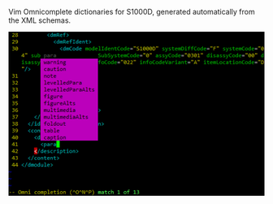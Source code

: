 Vim Omnicomplete dictionaries for S1000D, generated automatically from the XML schemas.

![Screenshot](screenshot.png)
